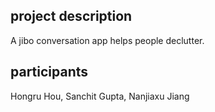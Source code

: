 ## project description
A jibo conversation app helps people declutter.

## participants
Hongru Hou, Sanchit Gupta, Nanjiaxu Jiang
